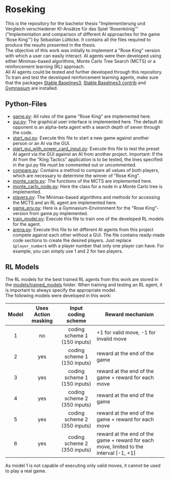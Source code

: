 # Roseking

This is the repository for the bachelor thesis "Implementierung und Vergleich verschiedener KI-Ansätze für das Spiel 'Rosenkönig'" ("Implementation and comparison of different AI approaches for the game 'Rose King'") by Sebastian Lütticke. It contains all the files required to produce the results presented in the thesis.  
The objective of this work was initially to implement a "Rose King" version with which a user can easily interact. AI agents were then developed using either Minimax-based algorithms, Monte Carlo Tree Search (MCTS) or a reinforcement learning (RL) approach.  
All AI agents could be tested and further developed through this repository.  
To train and test the developed reinforcement learning agents, make sure that the packages [Stable Baselines3](https://pypi.org/project/stable-baselines3/), [Stable Baselines3 contrib](https://sb3-contrib.readthedocs.io/en/master/guide/install.html) and [Gymnasium](https://pypi.org/project/gymnasium/) are installed.

## Python-Files
- [game.py](game.py): All rules of the game "Rose King" are implemented here.
- [gui.py](gui.py): The graphical user interface is implemented here. The default AI opponent is an alpha-beta agent with a search depth of seven through the code.
- [start_gui.py](start_gui.py): Execute this file to start a new game against another person or an AI via the GUI.
- [start_gui_with_power_card_input.py](start_gui_with_power_card_input.py): Execute this file to test the preset AI agent via the GUI against an AI from another project. Important: If the AI from the "King Tactics" application is to be tested, the lines specified in the gui.py file must be commented out or uncommented.
- [compare.py](compare.py): Contains a method to compare all values of both players, which are necessary to determine the winner of "Rose King".
- [monte_carlo.py](monte_carlo.py): The functions of the MCTS are implemented here.
- [monte_carlo_node,py](monte_carlo_node.py): Here the class for a node in a Monte Carlo tree is implemented.
- [players.py](players.py): The Minimax-based algorithms and methods for accessing the MCTS and an RL agent are implemented here.
- [game_env.py](game_env.py): Here is a Gymnasium-Environment for the "Rose King"-version from game.py implemented.
- [train_model.py](train_model.py): Execute this file to train one of the developed RL models for the agent.
- [arena.py](arena.py): Execute this file to let different AI agents from this project compete against each other without a GUI. The file contains ready-made code sections to create the desired players. Just replace `$player_number$` with a player number that only one player can have. For example, you can simply use 1 and 2 for two players.

## RL Models
The RL models for the best trained RL agents from this work are stored in the [models/trained_models](models/trained_models) folder. When training and testing an RL agent, it is important to always specify the appropriate model.  
The following models were developed in this work:

| Model | Uses Action masking |      Input coding scheme     |                                     Reward mechanism                                     |  
| :---: | :-----------------: | :--------------------------: | ---------------------------------------------------------------------------------------- |  
|   1   |         no          | coding scheme 1 (150 inputs) | +1 for valid move, -1 for invalid move                                                   |  
|   2   |         yes         | coding scheme 1 (150 inputs) | reward at the end of the game                                                            |  
|   3   |         yes         | coding scheme 1 (150 inputs) | reward at the end of the game + reward for each move                                     |  
|   4   |         yes         | coding scheme 2 (350 inputs) | reward at the end of the game                                                            |  
|   5   |         yes         | coding scheme 2 (350 inputs) | reward at the end of the game + reward for each move                                     |  
|   6   |         yes         | coding scheme 2 (350 inputs) | reward at the end of the game + reward for each move, limited to the interval \[-1, +1\] |

As model 1 is not capable of executing only valid moves, it cannot be used to play a real game. 
